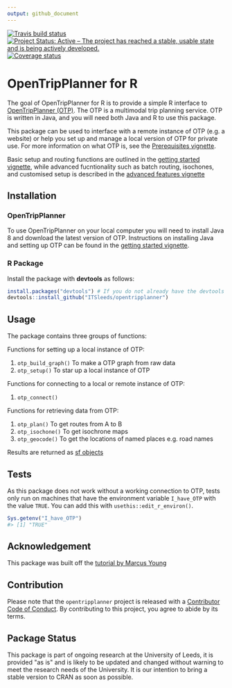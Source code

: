 ```yaml
---
output: github_document
---
```


[![Travis build status](https://travis-ci.org/ITSLeeds/opentripplanner.svg?branch=master)](https://travis-ci.org/ITSLeeds/opentripplanner) [![Project Status: Active – The project has reached a stable, usable state and is being actively developed.](https://www.repostatus.org/badges/latest/active.svg)](https://www.repostatus.org/#active) [![Coverage status](https://codecov.io/gh/ITSLeeds/opentripplanner/branch/master/graph/badge.svg)](https://codecov.io/github/ITSLeeds/opentripplanner?branch=master)

<!-- README.md is generated from README.Rmd. Please edit that file -->



# OpenTripPlanner for R

The goal of OpenTripPlanner for R is to provide a simple R interface to [OpenTripPlanner (OTP)](https://www.opentripplanner.org/). The OTP is a multimodal trip planning service. OTP is written in Java, and you will need both Java and R to use this package.

This package can be used to interface with a remote instance of OTP (e.g. a website) or help you set up and manage a local version of OTP for private use. For more information on what OTP is, see the [Prerequisites vignette](https://itsleeds.github.io/opentripplanner/articles/prerequisites.html).

Basic setup and routing functions are outlined in the [getting started vignette](https://itsleeds.github.io/opentripplanner/articles/opentripplanner.html), while advanced fucntionality such as batch routing, isochones, and customised setup is described in the [advanced features vignette](https://itsleeds.github.io/opentripplanner/articles/advanced_features.html)

## Installation

### OpenTripPlanner

To use OpenTripPlanner on your local computer you will need to install Java 8 and download the latest version of OTP. Instructions on installing Java and setting up OTP can be found in the [getting started vignette](https://itsleeds.github.io/opentripplanner/articles/opentripplanner.html).

### R Package

Install the package with **devtools** as follows:


```r
install.packages("devtools") # If you do not already have the devtools package
devtools::install_github("ITSleeds/opentripplanner")
```

## Usage

The package contains three groups of functions:

Functions for setting up a local instance of OTP:

1. `otp_build_graph()` To make a OTP graph from raw data
1. `otp_setup()` To star up a local instance of OTP

Functions for connecting to a local or remote instance of OTP:

1. `otp_connect()`

Functions for retrieving data from OTP:

1. `otp_plan()` To get routes from A to B
1. `otp_isochone()` To get isochrone maps
1. `otp_geocode()` To get the locations of named places e.g. road names

Results are returned as [sf objects](https://cran.r-project.org/web/packages/sf/index.html)

## Tests 

As this package does not work without a working connection to OTP, tests only run on machines that have the environment variable `I_have_OTP` with the value `TRUE`.
You can add this with `usethis::edit_r_environ()`.


```r
Sys.getenv("I_have_OTP")
#> [1] "TRUE"
```

## Acknowledgement

This package was built off the [tutorial by Marcus Young](https://github.com/marcusyoung/otp-tutorial) 

## Contribution

Please note that the `opentripplanner` project is released with a [Contributor Code of Conduct](CODE_OF_CONDUCT.md). By contributing to this project, you agree to abide by its terms.


## Package Status

This package is part of ongoing research at the University of Leeds, it is provided "as is" and is likely to be updated and changed without warning to meet the research needs of the University. It is our intention to bring a stable version to CRAN as soon as possible.

